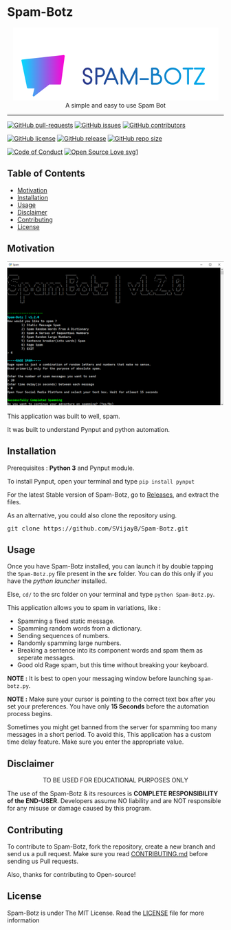 # Spam-Botz
<p align="center">
    <img src="assets/images/Logo.PNG" alt="Logo" border="0">
    <br>A simple and easy to use Spam Bot
</p>

---

[![GitHub pull-requests](https://img.shields.io/github/issues-pr/SVijayB/Spam-Botz.svg)](https://github.com/SVijayB/Spam-Botz/pulls)
[![GitHub issues](https://img.shields.io/github/issues/SVijayB/Spam-Botz.svg)](https://github.com/SVijayB/Spam-Botz/issues)
[![GitHub contributors](https://img.shields.io/github/contributors/SVijayB/Spam-Botz.svg)](https://github.com/SVijayB/Spam-Botz/graphs/contributors)

[![GitHub license](https://img.shields.io/github/license/SVijayB/Spam-Botz.svg)](https://github.com/SVijayB/Spam-Botz/blob/master/LICENSE)
[![GitHub release](https://img.shields.io/github/release/SVijayB/Spam-Botz.svg)](https://github.com/SVijayB/Spam-Botz/releases)
[![GitHub repo size](https://img.shields.io/github/repo-size/SVijayB/Spam-Botz)](https://github.com/SVijayB/Spam-Botz)

[![Code of Conduct](https://img.shields.io/badge/code%20of-conduct-ff69b4.svg?style=flat)](https://github.com/SVijayB/Spam-Botz/blob/master/.github/CODE_OF_CONDUCT.md)
[![Open Source Love svg1](https://img.shields.io/static/v1?label=Open&message=Source%20%E2%9D%A4%EF%B8%8F&color=blueviolet)](https://github.com/SVijayB/Spam-Botz/blob/master/.github/CONTRIBUTING.md)

## Table of Contents

- [Motivation](#Motivation)
- [Installation](#Installation)
- [Usage](#Usage)
- [Disclaimer](#Disclaimer)
- [Contributing](#Contributing)
- [License](#License)

## Motivation

<p align="center">
    <img src="assets/images/SS.PNG" alt="SS" border="0">
</p>

This application was built to well, spam. 

It was built to understand Pynput and python automation.

## Installation

Prerequisites : **Python 3** and Pynput module.

To install Pynput, open your terminal and type `pip install pynput`

For the latest Stable version of Spam-Botz, go to <a href="https://github.com/SVijayB/Spam-Botz/releases">Releases</a>, and extract the files.

As an alternative, you could also clone the repository using.
<pre>
git clone https://github.com/SVijayB/Spam-Botz.git
</pre>

## Usage

Once you have Spam-Botz installed, you can launch it by double tapping the `Spam-Botz.py` file present in the **`src`** folder. You can do this only if you have the *python launcher* installed.

Else, `cd/` to the src folder on your terminal and type `python Spam-Botz.py`.

This application allows you to spam in variations, like : 
- Spamming a fixed static message.
- Spamming random words from a dictionary.
- Sending sequences of numbers.
- Randomly spamming large numbers.
- Breaking a sentence into its component words and spam them as seperate messages.
- Good old Rage spam, but this time without breaking your keyboard.

**NOTE :** It is best to open your messaging window before launching `Spam-botz.py`.

**NOTE :** Make sure your cursor is pointing to the correct text box after you set your preferences.
You have only **15 Seconds** before the automation process begins.

Sometimes you might get banned from the server for spamming too many messages in a short period. To avoid this,
This application has a custom time delay feature. Make sure you enter the appropriate value.

## Disclaimer

<p align="center">
  TO BE USED FOR EDUCATIONAL PURPOSES ONLY
</p>

The use of the Spam-Botz & its resources is **COMPLETE RESPONSIBILITY of the END-USER**. Developers assume NO liability and are NOT responsible for any misuse or damage caused by this program.

## Contributing 

To contribute to Spam-Botz, fork the repository, create a new branch and send us a pull request. Make sure you read [CONTRIBUTING.md](https://github.com/SVijayB/Spam-Botz/blob/master/.github/CONTRIBUTING.md) before sending us Pull requests. 

Also, thanks for contributing to Open-source!

## License 

Spam-Botz is under The MIT License. Read the [LICENSE](https://github.com/SVijayB/Spam-Botz/blob/master/LICENSE) file for more information
